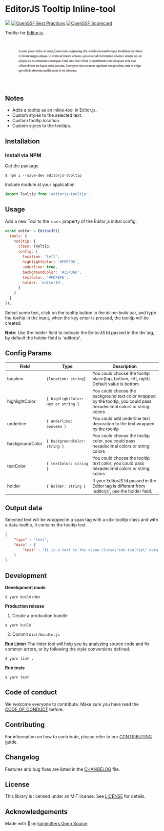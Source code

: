 
# EditorJS Tooltip Inline-tool
![](https://badgen.net/badge/Editor.js/v2.0/blue)
[![OpenSSF Best Practices](https://bestpractices.coreinfrastructure.org/projects/6470/badge)](https://bestpractices.coreinfrastructure.org/projects/6470)
[![OpenSSF Scorecard](https://api.securityscorecards.dev/projects/github.com/kommitters/editorjs-tooltip/badge)](https://api.securityscorecards.dev/projects/github.com/kommitters/editorjs-tooltip)

Tooltip for [Editor.js](https://editorjs.io).

![](assets/demo.gif)
## Notes

- Adds a tooltip as an inline-tool in Editor.js.
- Custom styles to the selected text.
- Custom tooltip location.
- Custom styles to the tooltips.

## Installation

### Install via NPM
Get the package

```shell
$ npm i --save-dev editorjs-tooltip
```

Include module at your application

```javascript
import Tooltip from 'editorjs-tooltip';
```

## Usage

Add a new Tool to the `tools` property of the Editor.js initial config.

```javascript
const editor = EditorJS({
  tools: {
    tooltip: {
      class: Tooltip,
      config: {
        location: 'left',
        highlightColor: '#FFEFD5',
        underline: true,
        backgroundColor: '#154360',
        textColor: '#FDFEFE',
        holder: 'editorId',
      }
    }
  }
});
```
Select some text, click on the tooltip button in the inline-tools bar, and type the tooltip in the input, when the key enter is pressed, the tooltip will be created.

**Note:** Use the holder field to indicate the EditorJS Id passed in the div tag, by default the holder field is 'editorjs'.

## Config Params

| Field          | Type      | Description                     |
| -------------- | --------- | ------------------------------- |
| location          | `{location: string}` | You could choose the tooltip place(top, bottom, left, right). Default value is bottom
| highlightColor | `{ highlightColor: Hex or string }`|You could choose the background text color wrapped by the tooltip, you could pass hexadecimal colors or string colors
| underline | `{ underline: boolean }`  | You could add underline text decoration to the text wrapped by the tooltip
| backgroundColor | `{ backgroundColor: string }`  | You could choose the tooltip color, you could pass hexadecimal colors or string colors
| textColor | `{ textColor: string }`  | You could choose the tooltip text color, you could pass hexadecimal colors or string colors
| holder | `{ holder: string }`  | If your EditorJS Id passed in the Editor tag is different from 'editorjs', use the holder field.

## Output data

Selected text will be wrapped in a span tag with a cdx-tooltip class and with a data-tooltip, it contains the tooltip text.

```json
{
    "type" : "text",
    "data" : {
        "text" : "It is a text to the <span class=\"cdx-tooltip\" data-tooltip =\"tooltip\" >tooltip</span> inline-tool."
    }
}
```

## Development

**Development mode**
```shell
$ yarn build:dev
```

**Production release**
1. Create a production bundle
```shell
$ yarn build
```

2. Commit `dist/bundle.js`

**Run Linter**
The linter tool will help you by analyzing source code and fix common errors, or by following the style conventions defined.
```shell
$ yarn lint .
```

**Run tests**
```shell
$ yarn test
```

## Code of conduct
We welcome everyone to contribute. Make sure you have read the [CODE_OF_CONDUCT][coc] before.

## Contributing
For information on how to contribute, please refer to our [CONTRIBUTING][contributing] guide.

## Changelog
Features and bug fixes are listed in the [CHANGELOG][changelog] file.

## License
This library is licensed under an MIT license. See [LICENSE][license] for details.

## Acknowledgements
Made with 💙 by [kommitters Open Source](https://kommit.co)

[license]: https://github.com/kommitters/editorjs-tooltip/blob/master/LICENSE
[coc]: https://github.com/kommitters/editorjs-tooltip/blob/master/CODE_OF_CONDUCT.md
[changelog]: https://github.com/kommitters/editorjs-tooltip/blob/master/CHANGELOG.md
[contributing]: https://github.com/kommitters/editorjs-tooltip/blob/master/CONTRIBUTING.md
